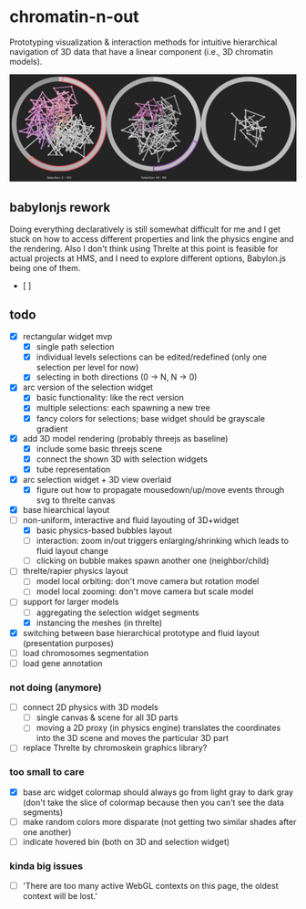 # chromatin-n-out
Prototyping visualization & interaction methods for intuitive hierarchical navigation of 3D data that have a linear component (i.e., 3D chromatin models).

![chromatin-n-out WIP screenshot](screenshots/20230317145700.png)

## babylonjs rework
Doing everything declaratively is still somewhat difficult for me and I get stuck on how to access different properties and link the physics engine and the rendering. Also I don't think using Threlte at this point is feasible for actual projects at HMS, and I need to explore different options, Babylon.js being one of them.
- [ ] 

## todo
- [x] rectangular widget mvp
    - [x] single path selection
    - [x] individual levels selections can be edited/redefined (only one selection per level for now)
    - [x] selecting in both directions (0 -> N, N -> 0)
- [x] arc version of the selection widget
    - [x] basic functionality: like the rect version
    - [x] multiple selections: each spawning a new tree
    - [x] fancy colors for selections; base widget should be grayscale gradient
- [x] add 3D model rendering (probably threejs as baseline)
    - [x] include some basic threejs scene
    - [x] connect the shown 3D with selection widgets
    - [x] tube representation
- [x] arc selection widget + 3D view overlaid
    - [x] figure out how to propagate mousedown/up/move events through svg to threlte canvas
- [x] base hiearchical layout
- [ ] non-uniform, interactive and fluid layouting of 3D+widget
    - [x] basic physics-based bubbles layout 
    - [ ] interaction: zoom in/out triggers enlarging/shrinking which leads to fluid layout change
    - [ ] clicking on bubble makes spawn another one (neighbor/child)
- [ ] threlte/rapier physics layout
    - [ ] model local orbiting: don't move camera but rotation model
    - [ ] model local zooming: don't move camera but scale model
- [ ] support for larger models
    - [ ] aggregating the selection widget segments
    - [x] instancing the meshes (in threlte)
- [x] switching between base hierarchical prototype and fluid layout (presentation purposes)
- [ ] load chromosomes segmentation
- [ ] load gene annotation

### not doing (anymore)
- [ ] connect 2D physics with 3D models
    - [ ] single canvas & scene for all 3D parts
    - [ ] moving a 2D proxy (in physics engine) translates the coordinates into the 3D scene and moves the particular 3D part
- [ ] replace Threlte by chromoskein graphics library?

### too small to care
- [x] base arc widget colormap should always go from light gray to dark gray (don't take the slice of colormap because then you can't see the data segments)
- [ ] make random colors more disparate (not getting two similar shades after one another)
- [ ] indicate hovered bin (both on 3D and selection widget)

### kinda big issues
- [ ] 'There are too many active WebGL contexts on this page, the oldest context will be lost.'